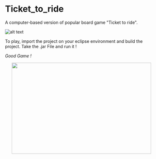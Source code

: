 # Ticket_to_ride
A computer-based version of popular board game "Ticket to ride".

![alt text](https://cogsthebrainshop.ie/wp-content/uploads/2015/11/ticket-to-ride-europe-ireland.jpg)

To play, import the project on your eclipse environment and build the project.
Take the .jar File and run it !

*Good Game !*

<p align="center">
  <img width="460" height="300" src="http://www.fillmurray.com/460/300">
</p>
